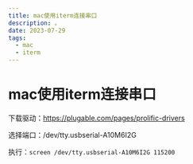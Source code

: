 ```yaml
---
title: mac使用iterm连接串口
description: 。
date: 2023-07-29
tags:
  - mac
  - iterm
---
```


# mac使用iterm连接串口

下载驱动：https://plugable.com/pages/prolific-drivers

选择端口：/dev/tty.usbserial-A10M6I2G

执行：`screen /dev/tty.usbserial-A10M6I2G 115200`
